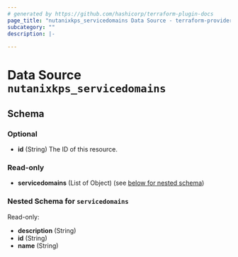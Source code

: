 ```yaml
---
# generated by https://github.com/hashicorp/terraform-plugin-docs
page_title: "nutanixkps_servicedomains Data Source - terraform-provider-nutanixkps"
subcategory: ""
description: |-
  
---
```


# Data Source `nutanixkps_servicedomains`





<!-- schema generated by tfplugindocs -->
## Schema

### Optional

- **id** (String) The ID of this resource.

### Read-only

- **servicedomains** (List of Object) (see [below for nested schema](#nestedatt--servicedomains))

<a id="nestedatt--servicedomains"></a>
### Nested Schema for `servicedomains`

Read-only:

- **description** (String)
- **id** (String)
- **name** (String)


